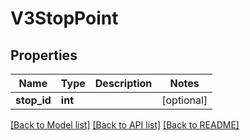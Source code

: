 # V3StopPoint

## Properties
Name | Type | Description | Notes
------------ | ------------- | ------------- | -------------
**stop_id** | **int** |  | [optional] 

[[Back to Model list]](../../README.md#documentation-for-models) [[Back to API list]](../../README.md#documentation-for-api-endpoints) [[Back to README]](../../README.md)

